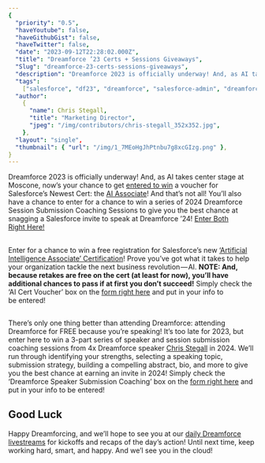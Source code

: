 ```yaml
---
{
  "priority": "0.5",
  "haveYoutube": false,
  "haveGithubGist": false,
  "haveTwitter": false,
  "date": "2023-09-12T22:28:02.000Z",
  "title": "Dreamforce ’23 Certs + Sessions Giveaways",
  "Slug": "dreamforce-23-certs-sessions-giveaways",
  "description": "Dreamforce 2023 is officially underway! And, as AI takes center stage at Moscone, now’s your chance to get entered to win a voucher for Salesforce’s Newest Cert: the AI Associate!.",
  "tags":
    ["salesforce", "df23", "dreamforce", "salesforce-admin", "dreamforce-2023"],
  "author":
    {
      "name": Chris Stegall,
      "title": "Marketing Director",
      "jpeg": "/img/contributors/chris-stegall_352x352.jpg",
    },
  "layout": "single",
  "thumbnail": { "url": "/img/1_7MEoHgJhPtnbu7g8xcGIzg.png" },
}
---
```


Dreamforce 2023 is officially underway! And, as AI takes center stage at Moscone, now’s your chance to get [entered to win](https://cloud.news.mambomerge.app/DF23_AI) a voucher for Salesforce’s Newest Cert: the [AI Associate](https://trailhead.salesforce.com/en/credentials/aiassociate)!
And that’s not all! You’ll also have a chance to enter for a chance to win a series of 2024 Dreamforce Session Submission Coaching Sessions to give you the best chance at snagging a Salesforce invite to speak at Dreamforce ’24!
[Enter Both Right Here!](https://cloud.news.mambomerge.app/DF23_AI)

##

Enter for a chance to win a free registration for Salesforce’s new [‘Artificial Intelligence Associate’ Certification](https://trailhead.salesforce.com/en/credentials/aiassociate)!
Prove you’ve got what it takes to help your organization tackle the next business revolution — AI.
**NOTE: And, because retakes are free on the cert (at least for now), you’ll have additional chances to pass if at first you don’t succeed!**
Simply check the ‘AI Cert Voucher’ box on the [form right here](https://cloud.news.mambomerge.app/DF23_AI) and put in your info to be entered!

##

There’s only one thing better than attending Dreamforce: attending Dreamforce for FREE because you’re speaking!
It’s too late for 2023, but enter here to win a 3-part series of speaker and session submission coaching sessions from 4x Dreamforce speaker [Chris Stegall](https://www.salesforce.com/trailblazer/profile) in 2024.
We’ll run through identifying your strengths, selecting a speaking topic, submission strategy, building a compelling abstract, bio, and more to give you the best chance at earning an invite in 2024!
Simply check the ‘Dreamforce Speaker Submission Coaching’ box on the [form right here](https://cloud.news.mambomerge.app/DF23_AI) and put in your info to be entered!

## Good Luck

Happy Dreamforcing, and we’ll hope to see you at our [daily Dreamforce livestreams](https://www.youtube.com/@MKPartners/streams) for kickoffs and recaps of the day’s action!
Until next time, keep working hard, smart, and happy. And we’l see you in the cloud!

